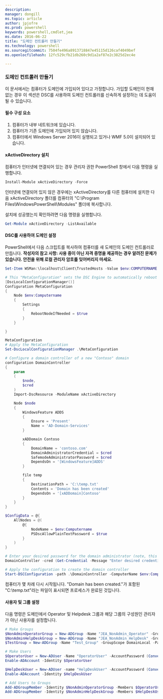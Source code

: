 ```yaml
---
description: 
manager: dongill
ms.topic: article
author: jpjofre
ms.prod: powershell
keywords: powershell,cmdlet,jea
ms.date: 2016-06-22
title: "도메인 컨트롤러 만들기"
ms.technology: powershell
ms.sourcegitcommit: 7504fe496a8913718847e45115d126caf4049bef
ms.openlocfilehash: 12fc529cfb21db260c9d1a2af87e2c3825d2ec4e

---
```


### 도메인 컨트롤러 만들기

이 문서에서는 컴퓨터가 도메인에 가입되어 있다고 가정합니다.
가입할 도메인이 현재 없는 경우 이 섹션은 DSC를 사용하여 도메인 컨트롤러를 신속하게 설정하는 데 도움이 될 수 있습니다.

#### 필수 구성 요소

1.  컴퓨터가 내부 네트워크에 있습니다.
2.  컴퓨터가 기존 도메인에 가입되어 있지 않습니다.
3.  컴퓨터에서 Windows Server 2016이 실행되고 있거나 WMF 5.0이 설치되어 있습니다.

#### xActiveDirectory 설치
컴퓨터가 인터넷에 연결되어 있는 경우 관리자 권한 PowerShell 창에서 다음 명령을 실행합니다.
```PowerShell
Install-Module xActiveDirectory -Force
```
인터넷에 연결되어 있지 않은 경우에는 xActiveDirectory를 다른 컴퓨터에 설치한 다음 xActiveDirectory 폴더를 컴퓨터의 "C:\Program Files\WindowsPowerShell\Modules" 폴더에 복사합니다.

설치에 성공했는지 확인하려면 다음 명령을 실행합니다.
```PowerShell
Get-Module xActiveDirectory -ListAvailable
```

#### DSC를 사용하여 도메인 설정
PowerShell에서 다음 스크립트를 복사하여 컴퓨터를 새 도메인의 도메인 컨트롤러로 만듭니다.
**작성자의 참고 사항: 사용 중이 아닌 자격 증명을 제공하는 경우 알려진 문제가 있습니다.  안전을 위해 로컬 관리자 암호를 잊어버리지 마세요.**

```PowerShell
Set-Item WSMan:\localhost\Client\TrustedHosts -Value $env:COMPUTERNAME -Force

# This "MetaConfiguration" sets the DSC Engine to automatically reboot if required
[DscLocalConfigurationManager()]
Configuration MetaConfiguration
{
    Node $env:Computername
    {
        Settings
        {
            RebootNodeIfNeeded = $true
        }
    }

}

MetaConfiguration
# Apply the MetaConfiguration
Set-DscLocalConfigurationManager .\MetaConfiguration

# Configure a domain controller of a new "Contoso" domain
configuration DomainController
{
    param
    (
        $node,
        $cred
    )
    Import-DscResource -ModuleName xActiveDirectory

    Node $node
    {
        WindowsFeature ADDS
        {
            Ensure = 'Present'
            Name = 'AD-Domain-Services'
        }

        xADDomain Contoso
        {
            DomainName = 'contoso.com'
            DomainAdministratorCredential = $cred
            SafemodeAdministratorPassword = $cred
            DependsOn = '[WindowsFeature]ADDS'
        }

        file temp
        {
            DestinationPath = 'C:\temp.txt'
            Contents = 'Domain has been created'
            DependsOn = '[xADDomain]Contoso'
        }
    }
}

$ConfigData = @{
    AllNodes = @(
        @{
            NodeName = $env:Computername
            PSDscAllowPlainTextPassword = $true
        }
    )
}

# Enter your desired password for the domain administrator (note, this will be stored as plain text)
DomainController -cred (Get-Credential -Message "Enter desired credential for domain administrator") -node $env:Computername -configurationData $ConfigData

# Apply the configuration to create the domain controller
Start-DSCConfiguration -path .\DomainController -ComputerName $env:Computername -Wait -Force -Verbose
```
컴퓨터가 몇 차례 다시 시작됩니다.
"Domain has been created."가 포함된 "C:\temp.txt"라는 파일이 표시되면 프로세스가 완료된 것입니다.

#### 사용자 및 그룹 설정
다음 명령은 도메인에서 Operator 및 Helpdesk 그룹과 해당 그룹의 구성원인 관리자가 아닌 사용자를 설정합니다.
```PowerShell
# Make Groups
$NonAdminOperatorGroup = New-ADGroup -Name "JEA_NonAdmin_Operator" -GroupScope DomainLocal -PassThru
$NonAdminHelpDeskGroup = New-ADGroup -Name "JEA_NonAdmin_HelpDesk" -GroupScope DomainLocal -PassThru
$TestGroup = New-ADGroup -Name "Test_Group" -GroupScope DomainLocal -PassThru

# Make Users
$OperatorUser = New-ADUser -Name "OperatorUser" -AccountPassword (ConvertTo-SecureString "pa`$`$w0rd" -AsPlainText -Force) -PassThru
Enable-ADAccount -Identity $OperatorUser

$HelpDeskUser = New-ADUser -name "HelpDeskUser" -AccountPassword (ConvertTo-SecureString "pa`$`$w0rd" -AsPlainText -Force) -PassThru
Enable-ADAccount -Identity $HelpDeskUser

# Add Users to Groups
Add-ADGroupMember -Identity $NonAdminOperatorGroup -Members $OperatorUser
Add-ADGroupMember -Identity $NonAdminHelpDeskGroup -Members $HelpDeskUser
```




<!--HONumber=Jun16_HO4-->


